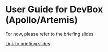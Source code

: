 # User Guide for DevBox (Apollo/Artemis)

For now, please refer to the briefing slides:

[Link to briefing slides](https://docs.google.com/presentation/d/15b_r9AnETZ2Odiwv6FiapjR7DOePb3nIDLEFtr1kaRs/edit?usp=sharing)
